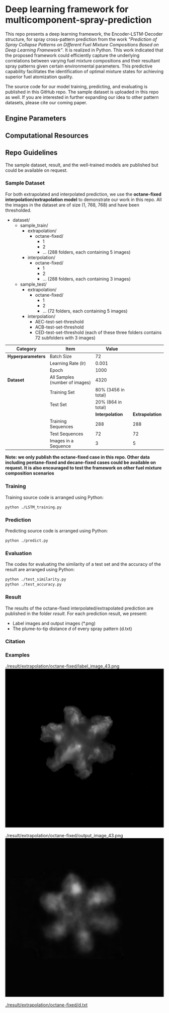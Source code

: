 # Deep learning framework for multicomponent-spray-prediction
This repo presents a deep learning framework, the Encoder-LSTM-Decoder structure, for spray cross-pattern prediction from the work *"Prediction of Spray Collapse Patterns on Different Fuel Mixture Compositions Based on Deep Learning Framework"*. It is realized in Python. This work indicated that the proposed framework could efficiently capture the underlying correlations between varying fuel mixture compositions and their resultant spray patterns given certain environmental parameters. This predictive capability facilitates the identification of optimal mixture states for achieving superior fuel atomization quality.

The source code for our model training, predicting, and evaluating is published in this GitHub repo. The sample dataset is uploaded in this repo as well. If you are interested in further expanding our idea to other pattern datasets, please cite our coming paper.

## Engine Parameters

## Computational Resources

## Repo Guidelines
The sample dataset, result, and the well-trained models are published but could be available on request.
### Sample Dataset
For both extrapolated and interpolated prediction, we use the **octane-fixed interpolation/extrapolation model** to demonstrate our work in this repo.
All the images in the dataset are of size (1, 768, 768) and have been thresholded.

- dataset/
  - sample_train/
    - extrapolation/
      - octane-fixed/
        - 1
        - 2
        - ... (288 folders, each containing 5 images)
    - interpolation/
      - octane-fixed/
        - 1
        - 2
        - ... (288 folders, each containing 3 images)
  - sample_test/
    - extrapolation/
      - octane-fixed/
        - 1
        - 2
        - ... (72 folders, each containing 5 images)
    - interpolation/
      - AEC-test-set-threshold
      - ACB-test-set-threshold
      - CED-test-set-threshold (each of these three folders contains 72 subfolders with 3 images)

| **Category** | **Item**                | **Value**            |              |
|--------------|-------------------------|----------------------|--------------|
| **Hyperparameters**| Batch Size        | 72                   |              |
|              | Learning Rate (lr)      | 0.001                |              |
|              | Epoch                   | 1000                 |              |
| **Dataset**  | All Samples (number of images)| 4320           |              |
|              | Training Set            | 80% (3456 in total)  |              |
|              | Test Set                | 20% (864 in total)   |              |
|              |                         | **Interpolation**    | **Extrapolation**  |
|              | Training Sequences      | 288                  | 288          |
|              | Test Sequences          | 72                   | 72           |
|              | Images in a Sequence    | 3                    | 5            |

**Note: we only publish the octane-fixed case in this repo. Other data including pentane-fixed and decane-fixed cases could be available on request. It is also encouraged to test the framework on other fuel mixture composition scenarios**

### Training
Training source code is arranged using Python:
```
python ./LSTM_training.py
```

### Prediction
Predicting source code is arranged using Python:
```
python ./predict.py
```

### Evaluation
The codes for evaluating the similarity of a test set and the accuracy of the result are arranged using Python:
```
python ./test_similarity.py
python ./test_accuracy.py
```

### Result
The results of the octane-fixed interpolated/extrapolated prediction are published in the folder *result*. For each prediction result, we present:
- Label images and output images (*.png)
- The plume-to-tip distance *d* of every spray pattern (d.txt)

### Citation

### Examples
./result/extrapolation/octane-fixed/label_image_43.png
![Sample label](./result/extrapolation/octane-fixed/label_image_43.png)

./result/extrapolation/octane-fixed/output_image_43.png
![Sample output](./result/extrapolation/octane-fixed/output_image_43.png)

[./result/extrapolation/octane-fixed/d.txt](./result/extrapolation/octane-fixed/d.txt)